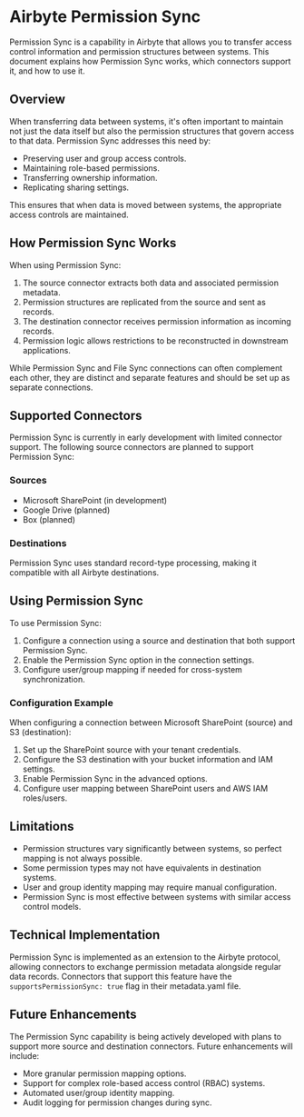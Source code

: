# Airbyte Permission Sync

Permission Sync is a capability in Airbyte that allows you to transfer access control information and permission structures between systems. This document explains how Permission Sync works, which connectors support it, and how to use it.

## Overview

When transferring data between systems, it's often important to maintain not just the data itself but also the permission structures that govern access to that data. Permission Sync addresses this need by:

- Preserving user and group access controls.
- Maintaining role-based permissions.
- Transferring ownership information.
- Replicating sharing settings.

This ensures that when data is moved between systems, the appropriate access controls are maintained.

## How Permission Sync Works

When using Permission Sync:

1. The source connector extracts both data and associated permission metadata.
2. Permission structures are replicated from the source and sent as records.
3. The destination connector receives permission information as incoming records.
4. Permission logic allows restrictions to be reconstructed in downstream applications.

While Permission Sync and File Sync connections can often complement each other, they are distinct and separate features and should be set up as separate connections.

## Supported Connectors

Permission Sync is currently in early development with limited connector support. The following source connectors are planned to support Permission Sync:

### Sources

- Microsoft SharePoint (in development)
- Google Drive (planned)
- Box (planned)

### Destinations

Permission Sync uses standard record-type processing, making it compatible with all Airbyte destinations.

## Using Permission Sync

To use Permission Sync:

1. Configure a connection using a source and destination that both support Permission Sync.
2. Enable the Permission Sync option in the connection settings.
3. Configure user/group mapping if needed for cross-system synchronization.

### Configuration Example

When configuring a connection between Microsoft SharePoint (source) and S3 (destination):

1. Set up the SharePoint source with your tenant credentials.
2. Configure the S3 destination with your bucket information and IAM settings.
3. Enable Permission Sync in the advanced options.
4. Configure user mapping between SharePoint users and AWS IAM roles/users.

## Limitations

- Permission structures vary significantly between systems, so perfect mapping is not always possible.
- Some permission types may not have equivalents in destination systems.
- User and group identity mapping may require manual configuration.
- Permission Sync is most effective between systems with similar access control models.

## Technical Implementation

Permission Sync is implemented as an extension to the Airbyte protocol, allowing connectors to exchange permission metadata alongside regular data records. Connectors that support this feature have the `supportsPermissionSync: true` flag in their metadata.yaml file.

## Future Enhancements

The Permission Sync capability is being actively developed with plans to support more source and destination connectors. Future enhancements will include:

- More granular permission mapping options.
- Support for complex role-based access control (RBAC) systems.
- Automated user/group identity mapping.
- Audit logging for permission changes during sync.
